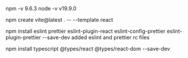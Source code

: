 npm -v 9.6.3
node -v v19.9.0

npm create vite@latest . -- --template react

npm install eslint prettier eslint-plugin-react eslint-config-prettier eslint-plugin-prettier --save-dev
added eslint and prettier rc files

npm install typescript @types/react @types/react-dom --save-dev
